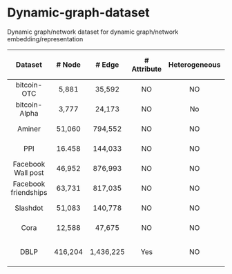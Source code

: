 # Dynamic-graph-dataset
Dynamic graph/network dataset for dynamic graph/network embedding/representation

| Dataset         |# Node         |# Edge         |# Attribute    | Heterogeneous |# time-span    |# sorce        |
| :-------------: |:-------------:|:-------------:|:-------------:|:-------------:|:-------------:|:-------------:|
| bitcoin-OTC     | 5,881         |35,592         |NO             |NO             |137            |[EvolveGCN AAAI20](http://snap.stanford.edu/data/soc-sign-bitcoin-otc.html)|
| bitcoin-Alpha   | 3,777         |24,173         |NO             |No             |136            |[EvolveGCN AAAI20](https://snap.stanford.edu/data/soc-sign-bitcoin-alpha.html)|
| Aminer          | 51,060        |794,552        |NO             |NO             |16             |[DynamicTriad AAAI18](https://drive.google.com/file/d/1vzvVhZ-FIY3iY3nBQlW77GRfJO0o_Ugg/view?usp=sharing)|
| PPI          | 16.458        |144,033       |NO             |NO             |37             |[tNodeEmbedding IJCAI19](https://github.com/urielsinger/tNodeEmbed)|
| Facebook Wall post          | 46,952        |876,993       |NO             |NO             |46             |[tNodeEmbedding IJCAI19](http://konect.uni-koblenz.de/networks/facebook-wosn-wall)|
| Facebook friendships          | 63,731        |817,035       |NO             |NO             |26             |[tNodeEmbedding IJCAI19](http://konect.uni-koblenz.de/networks/facebook-wosn-links)|
| Slashdot          | 51,083        |140,778       |NO             |NO             |12             |[tNodeEmbedding IJCAI19](http://konect.uni-koblenz.de/networks/slashdot-threads)|
| Cora          | 12,588        |47,675       |NO             |NO             |39             |[tNodeEmbedding IJCAI19](http://konect.uni-koblenz.de/networks/slashdot-threads)|
| DBLP          | 416,204        |1,436,225       |Yes             |NO             |9             |[tNodeEmbedding IJCAI19(need pre-process)](http://dblp.uni-trier.de/xml)|
